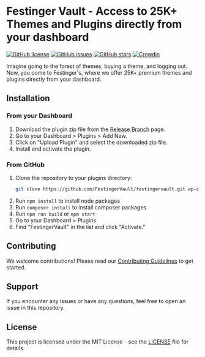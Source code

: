 # Festinger Vault - Access to 25K+ Themes and Plugins directly from your dashboard

[![GitHub license](https://img.shields.io/github/license/FestingerVault/festingervault)](https://github.com/FestingerVault/festingervault/blob/main/LICENSE)
[![GitHub issues](https://img.shields.io/github/issues/FestingerVault/festingervault)](https://github.com/FestingerVault/festingervault/issues)
[![GitHub stars](https://img.shields.io/github/stars/FestingerVault/festingervault)](https://github.com/FestingerVault/festingervault/stargazers)
[![Crowdin](https://badges.crowdin.net/festinger-vault/localized.svg)](https://crowdin.com)

Imagine going to the forest of themes, buying a theme, and logging out. Now, you come to Festinger's, where we offer 25K+ premium themes and plugins directly from your dashboard.

## Installation

### From your Dashboard

1. Download the plugin zip file from the [Release Branch](https://github.com/FestingerVault/festingervault/tree/beta-release) page.
2. Go to your Dashboard > Plugins > Add New.
3. Click on "Upload Plugin" and select the downloaded zip file.
4. Install and activate the plugin.

### From GitHub

1. Clone the repository to your plugins directory:
    ```bash
    git clone https://github.com/FestingerVault/festingervault.git wp-content/plugins/festingervault
    ```
2. Run `npm install` to install node packages
3. Run `composer install` to install composer packages
4. Run `npm run build` or `npm start`
5. Go to your Dashboard > Plugins.
6. Find "FestingerVault" in the list and click "Activate."

## Contributing

We welcome contributions! Please read our [Contributing Guidelines](CONTRIBUTING.md) to get started.

## Support

If you encounter any issues or have any questions, feel free to open an issue in this repository.

## License

This project is licensed under the MIT License - see the [LICENSE](LICENSE) file for details.
